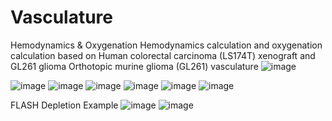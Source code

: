 # Vasculature
Hemodynamics &amp; Oxygenation
Hemodynamics calculation and oxygenation calculation based on Human colorectal carcinoma (LS174T) xenograft and GL261 glioma Orthotopic murine glioma (GL261) vasculature
![image](https://github.com/PhantomOtter/Vasculature/assets/98802462/884538b3-3da9-43d9-b39a-8ba4617119ab)

![image](https://github.com/PhantomOtter/Vasculature/assets/98802462/062d506d-86f2-4c10-a6e3-00ede2bacc20) ![image](https://github.com/PhantomOtter/Vasculature/assets/98802462/d40d1647-55a4-414d-9398-7d50819e16c9)
![image](https://github.com/PhantomOtter/Vasculature/assets/98802462/703296ff-e31f-40d9-9acf-09374b05dae0) ![image](https://github.com/PhantomOtter/Vasculature/assets/98802462/6e865e4a-c22c-448f-b751-bb84579f1622)
![image](https://github.com/PhantomOtter/Vasculature/assets/98802462/d88919cf-6d60-483d-a2d1-16097174d32d) ![image](https://github.com/PhantomOtter/Vasculature/assets/98802462/73723f20-1051-4b60-b20c-32bc92a9d400)

FLASH Depletion Example
![image](https://github.com/PhantomOtter/Vasculature/assets/98802462/65f1f5e7-0427-413e-bc79-86166f009a73)
![image](https://github.com/PhantomOtter/Vasculature/assets/98802462/727efe32-8d65-45ad-8da2-5b72bfb7ce47)


